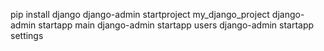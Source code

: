 pip install django
django-admin startproject my_django_project
django-admin startapp main
django-admin startapp users
django-admin startapp settings
